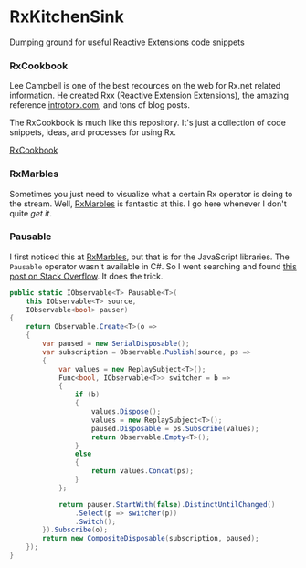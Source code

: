# RxKitchenSink
Dumping ground for useful Reactive Extensions code snippets

### RxCookbook

Lee Campbell is one of the best recources on the web for Rx.net related information. He created Rxx (Reactive Extension Extensions), the amazing reference [introtorx.com](http://introtorx.com), and tons of blog posts.

The RxCookbook is much like this repository. It's just a collection of code snippets, ideas, and processes for using Rx.

[RxCookbook](https://github.com/LeeCampbell/RxCookbook)

### RxMarbles

Sometimes you just need to visualize what a certain Rx operator is doing to the stream. Well, [RxMarbles](http://rxmarbles.com) is fantastic at this. I go here whenever I don't quite _get it_.

### Pausable

I first noticed this at [RxMarbles](http://rxmarbles.com), but that is for the JavaScript libraries. The `Pausable` operator wasn't available in C#. So I went searching and found [this post on Stack Overflow](http://stackoverflow.com/questions/7620182/pause-and-resume-subscription-on-cold-iobservable). It does the trick.

```c#
public static IObservable<T> Pausable<T>(
    this IObservable<T> source,
    IObservable<bool> pauser)
{
    return Observable.Create<T>(o =>
    {
        var paused = new SerialDisposable();
        var subscription = Observable.Publish(source, ps =>
        {
            var values = new ReplaySubject<T>();
            Func<bool, IObservable<T>> switcher = b =>
            {
                if (b)
                {
                    values.Dispose();
                    values = new ReplaySubject<T>();
                    paused.Disposable = ps.Subscribe(values);
                    return Observable.Empty<T>();
                }
                else
                {
                    return values.Concat(ps);
                }
            };

            return pauser.StartWith(false).DistinctUntilChanged()
                .Select(p => switcher(p))
                .Switch();
        }).Subscribe(o);
        return new CompositeDisposable(subscription, paused);
    });
}
```
